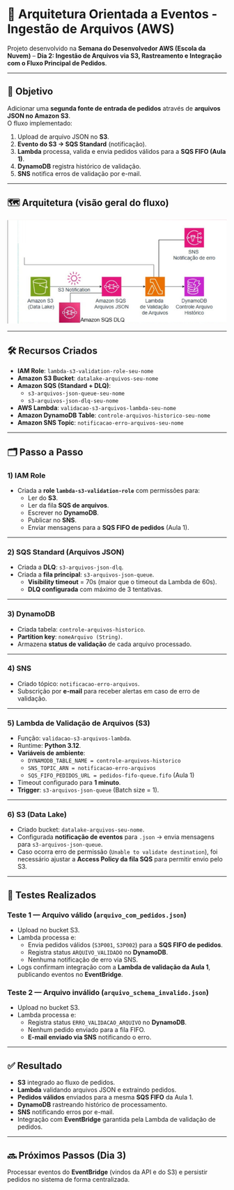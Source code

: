 # 📂 Arquitetura Orientada a Eventos - Ingestão de Arquivos (AWS)

Projeto desenvolvido na **Semana do Desenvolvedor AWS (Escola da Nuvem)** – **Dia 2: Ingestão de Arquivos via S3, Rastreamento e Integração com o Fluxo Principal de Pedidos**.  

---

## 🎯 Objetivo
Adicionar uma **segunda fonte de entrada de pedidos** através de **arquivos JSON no Amazon S3**.  
O fluxo implementado:  

1. Upload de arquivo JSON no **S3**.  
2. **Evento do S3 → SQS Standard** (notificação).  
3. **Lambda** processa, valida e envia pedidos válidos para a **SQS FIFO (Aula 1)**.  
4. **DynamoDB** registra histórico de validação.  
5. **SNS** notifica erros de validação por e-mail.  

---

## 🗺️ Arquitetura (visão geral do fluxo)

![Arquitetura AWS Dia 2](./assets/ArquiteturaDia2.png)


---

## 🛠️ Recursos Criados

- **IAM Role**: `lambda-s3-validation-role-seu-nome`  
- **Amazon S3 Bucket**: `datalake-arquivos-seu-nome`  
- **Amazon SQS (Standard + DLQ)**:  
  - `s3-arquivos-json-queue-seu-nome`  
  - `s3-arquivos-json-dlq-seu-nome`  
- **AWS Lambda**: `validacao-s3-arquivos-lambda-seu-nome`  
- **Amazon DynamoDB Table**: `controle-arquivos-historico-seu-nome`  
- **Amazon SNS Topic**: `notificacao-erro-arquivos-seu-nome`  

---

## 🗂️ Passo a Passo

### 1) IAM Role
- Criada a **role `lambda-s3-validation-role`** com permissões para:  
  - Ler do **S3**.  
  - Ler da fila **SQS de arquivos**.  
  - Escrever no **DynamoDB**.  
  - Publicar no **SNS**.  
  - Enviar mensagens para a **SQS FIFO de pedidos** (Aula 1).  

---

### 2) SQS Standard (Arquivos JSON)
- Criada a **DLQ**: `s3-arquivos-json-dlq`.  
- Criada a **fila principal**: `s3-arquivos-json-queue`.  
  - **Visibility timeout** = 70s (maior que o timeout da Lambda de 60s).  
  - **DLQ configurada** com máximo de 3 tentativas.  

---

### 3) DynamoDB
- Criada tabela: `controle-arquivos-historico`.  
- **Partition key**: `nomeArquivo (String)`.  
- Armazena **status de validação** de cada arquivo processado.  

---

### 4) SNS
- Criado tópico: `notificacao-erro-arquivos`.  
- Subscrição por **e-mail** para receber alertas em caso de erro de validação.  

---

### 5) Lambda de Validação de Arquivos (S3)
- Função: `validacao-s3-arquivos-lambda`.  
- Runtime: **Python 3.12**.  
- **Variáveis de ambiente**:  
  - `DYNAMODB_TABLE_NAME = controle-arquivos-historico`  
  - `SNS_TOPIC_ARN = notificacao-erro-arquivos`  
  - `SQS_FIFO_PEDIDOS_URL = pedidos-fifo-queue.fifo` (Aula 1)  
- Timeout configurado para **1 minuto**.  
- **Trigger**: `s3-arquivos-json-queue` (Batch size = 1).  

---

### 6) S3 (Data Lake)
- Criado bucket: `datalake-arquivos-seu-nome`.  
- Configurada **notificação de eventos** para `.json` → envia mensagens para `s3-arquivos-json-queue`.  
- Caso ocorra erro de permissão (`Unable to validate destination`), foi necessário ajustar a **Access Policy da fila SQS** para permitir envio pelo S3.  

---

## 🔬 Testes Realizados

### Teste 1 — Arquivo válido (`arquivo_com_pedidos.json`)
- Upload no bucket S3.  
- Lambda processa e:  
  - Envia pedidos válidos (`S3P001`, `S3P002`) para a **SQS FIFO de pedidos**.  
  - Registra status `ARQUIVO_VALIDADO` no **DynamoDB**.  
  - Nenhuma notificação de erro via SNS.  
- Logs confirmam integração com a **Lambda de validação da Aula 1**, publicando eventos no **EventBridge**.  

### Teste 2 — Arquivo inválido (`arquivo_schema_invalido.json`)
- Upload no bucket S3.  
- Lambda processa e:  
  - Registra status `ERRO_VALIDACAO_ARQUIVO` no **DynamoDB**.  
  - Nenhum pedido enviado para a fila FIFO.  
  - **E-mail enviado via SNS** notificando o erro.  

---

## ✅ Resultado

- **S3** integrado ao fluxo de pedidos.  
- **Lambda** validando arquivos JSON e extraindo pedidos.  
- **Pedidos válidos** enviados para a mesma **SQS FIFO** da Aula 1.  
- **DynamoDB** rastreando histórico de processamento.  
- **SNS** notificando erros por e-mail.  
- Integração com **EventBridge** garantida pela Lambda de validação de pedidos.  

---

## 🔜 Próximos Passos (Dia 3)
Processar eventos do **EventBridge** (vindos da API e do S3) e persistir pedidos no sistema de forma centralizada.  
